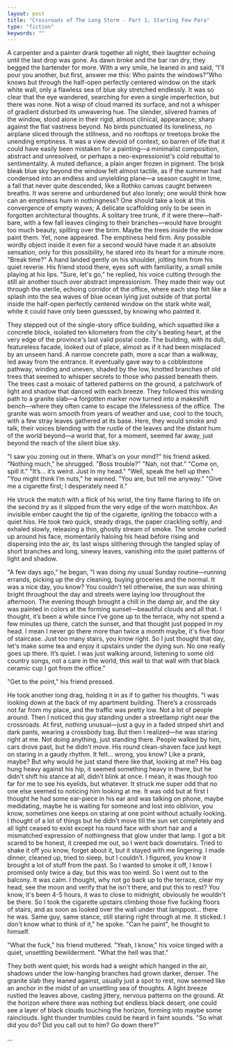 ```yaml
---
layout: post
title: "Crossroads of The Long Storm - Part 1, Starting Few Para"
type: "fiction"
keywords: ""
---
```


A carpenter and a painter drank together all night, their laughter echoing until the last drop was gone. As dawn broke and the bar ran dry, they begged the bartender for more. With a wry smile, he leaned in and said, “I'll pour you another, but first, answer me this: Who paints the windows?”Who knows but through the half-open perfectly centered window on the stark white wall, only a flawless sea of blue sky stretched endlessly. It was so clear that the eye wandered, searching for even a single imperfection, but there was none. Not a wisp of cloud marred its surface, and not a whisper of gradient disturbed its unwavering hue. The slender, silvered frames of the window, stood alone in their rigid, almost clinical, appearance; sharp against the flat vastness beyond. No birds punctuated its loneliness, no airplane sliced through the stillness, and no rooftops or treetops broke the unending emptiness. It was a view devoid of context, so barren of life that it could have easily been mistaken for a painting—a minimalist composition, abstract and unresolved, or perhaps a neo-expressionist's cold rebuttal to sentimentality. A muted defiance, a plain anger frozen in pigment. The brisk bleak blue sky beyond the window felt almost tactile, as if the summer had condensed into an endless and unyielding plane—a season caught in time, a fall that never quite descended, like a Rothko canvas caught between breaths. It was serene and unburdened but also lonely; one would think how can an emptiness hum in nothingness? One should take a look at this convergence of empty waves; A delicate scaffolding only to be seen in forgotten architectural thoughts. A solitary tree trunk, if it were there—half-bare, with a few fall leaves clinging to their branches—would have brought too much beauty, spilling over the brim. Maybe the trees inside the window paint them. Yet, none appeared. The emptiness held firm. Any possible wordly object inside it even for a second would have made it an absolute sensation, only for this possibility, he stared into its heart for a minute more. "Break time?" A hand landed gently on his shoulder, jolting him from his quiet reverie. His friend stood there, eyes soft with familiarity, a small smile playing at his lips. "Sure, let's go," he replied, his voice cutting through the still air another touch over abstract impressionism. They made their way out through the sterile, echoing corridor of the office, where each step felt like a splash into the sea waves of blue ocean lying just outside of that portal inside the half-open perfectly centered window on the stark white wall, white it could have only been guesssed, by knowing who painted it.

They stepped out of the single-story office building, which squatted like a concrete block, isolated ten kilometers from the city's beating heart, at the very edge of the province's last valid postal code. The building, with its dull, featureless facade, looked out of place, almost as if it had been misplaced by an unseen hand. A narrow concrete path, more a scar than a walkway, led away from the entrance. It eventually gave way to a cobblestone pathway, winding and uneven, shaded by the low, knotted branches of old trees that seemed to whisper secrets to those who passed beneath them. The trees cast a mosaic of tattered patterns on the ground, a patchwork of light and shadow that danced with each breeze. They followed this winding path to a granite slab—a forgotten marker now turned into a makeshift bench—where they often came to escape the lifelessness of the office. The granite was worn smooth from years of weather and use, cool to the touch, with a few stray leaves gathered at its base. Here, they would smoke and talk, their voices blending with the rustle of the leaves and the distant hum of the world beyond—a world that, for a moment, seemed far away, just beyond the reach of the silent blue sky.

"I saw you zoning out in there. What's on your mind?" his friend asked. "Nothing much," he shrugged. "Boss trouble?" "Nah, not that." "Come on, spill it." "It’s… it’s weird. Just in my head." "Well, speak the hell up then." "You might think I’m nuts," he warned. "You are, but tell me anyway." "Give me a cigarette first; I desperately need it."

He struck the match with a flick of his wrist, the tiny flame flaring to life on the second try as it slipped from the very edge of the worn matchbox. An invisible ember caught the tip of the cigarette, igniting the tobacco with a quiet hiss. He took two quick, steady drags, the paper crackling softly, and exhaled slowly, releasing a thin, ghostly stream of smoke. The smoke curled up around his face, momentarily haloing his head before rising and dispersing into the air, its last wisps slithering through the tangled splay of short branches and long, sinewy leaves, vanishing into the quiet patterns of light and shadow.

"A few days ago," he began, "I was doing my usual Sunday routine—running errands, picking up the dry cleaning, buying groceries and the normal. It was a nice day, you know? You couldn't tell otherwise, the sun was shining bright throughout the day and streets were laying low throughout the afternoon. The evening though brought a chill in the damp air, and the sky was painted in colors at the forming sunset—beautiful clouds and all that. I thought, it’s been a while since I’ve gone up to the terrace, why not spend a few minutes up there, catch the sunset, and that thought just popped in my head. I mean I never go there more than twice a month maybe, it's five floor of staircase. Just too many stairs, you know right. So I just thought that day, let's make some tea and enjoy it upstairs under the dying sun. No one really goes up there. It’s quiet. I was just walking around, listening to some old country songs, not a care in the world, this wall to that wall with that black ceramic cup I got from the office."

"Get to the point," his friend pressed.

He took another long drag, holding it in as if to gather his thoughts. "I was looking down at the back of my apartment building. There’s a crossroads not far from my place, and the traffic was pretty low. Not a lot of people around. Then I noticed this guy standing under a streetlamp right near the crossroads. At first, nothing unusual—just a guy in a faded striped shirt and dark pants, wearing a crossbody bag. But then I realized—he was staring right at me. Not doing anything, just standing there. People walked by him, cars drove past, but he didn’t move. His round clean-shaven face just kept on staring in a gaudy rhythm. It felt… wrong, you know? Like a prank, maybe? But why would he just stand there like that, looking at me? His bag hung heavy against his hip, it seemed something heavy in there, but he didn't shift his stance at all, didn’t blink at once. I mean, it was though too far for me to see his eyelids, but whatever. It struck me super odd that no one else seemed to noticing him looking at me. It was odd but at first I thought he had some ear-piece in his ear and was talking on phone, maybe medidating, maybe he is waiting for someone and lost into oblivion, you know, sometimes one keeps on staring at one point without actually looking. I thought of a lot of things but he didn't move till the sun set completely and all light ceased to exist except his round face with short hair and a mismatched expression of nothingness that glow under that lamp. I got a bit scared to be honest, it creeped me out, so I went back downstairs. Tried to shake it off you know, forget about it, but it stayed with me lingering. I made dinner, cleaned up, tried to sleep, but I couldn’t. I figured, you know it brought a lot of stuff from the past. So I wanted to smoke it off, I know I promised only twice a day, but this was too weird. So I went out to the balcony. It was calm. I thought, why not go back up to the terrace, clear my head, see the moon and verify that he isn't there, and put this to rest? You know, it's been 4-5 hours, it was to close to midnight, obviously he wouldn't be there. So I took the cigarette upstairs climbing those five fucking floors of stairs, and as soon as looked over the wall under that lamppost… there he was. Same guy, same stance, still staring right through at me. It sticked. I don't know what to think of it," he spoke. "Can he paint", he thought to himself. 

"What the fuck," his friend muttered. "Yeah, I know," his voice tinged with a quiet, unsettling bewilderment. "What the hell was that."

They both went quiet; his words had a weight which hanged in the air, shadows under the low-hanging branches had grown darker, denser. The granite slab they leaned against, usually just a spot to rest, now seemed like an anchor in the midst of an unsettling sea of thoughts. A light breeze rustled the leaves above, casting jittery, nervous patterns on the ground. At the horizon where there was nothing but endless black desert, one could see a layer of black clouds touching the horizon, forming into maybe some rainclouds. light thunder trumbles could be heard in faint sounds. "So what did you do? Did you call out to him? Go down there?"

...
